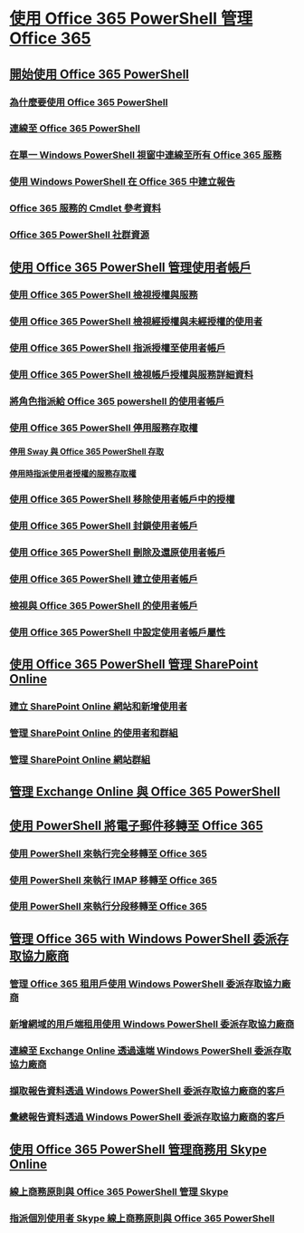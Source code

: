 
# [使用 Office 365 PowerShell 管理 Office 365](manage-office-365-with-office-365-powershell.md)
## [開始使用 Office 365 PowerShell](getting-started-with-office-365-powershell.md)
### [為什麼要使用 Office 365 PowerShell](why-you-need-to-use-office-365-powershell.md)
### [連線至 Office 365 PowerShell](connect-to-office-365-powershell.md)
### [在單一 Windows PowerShell 視窗中連線至所有 Office 365 服務](connect-to-all-office-365-services-in-a-single-windows-powershell-window.md)
### [使用 Windows PowerShell 在 Office 365 中建立報告](use-windows-powershell-to-create-reports-in-office-365.md)
### [Office 365 服務的 Cmdlet 參考資料](cmdlet-references-for-office-365-services.md)
### [Office 365 PowerShell 社群資源](office-365-powershell-community-resources.md)
## [使用 Office 365 PowerShell 管理使用者帳戶](manage-user-accounts-and-licenses-with-office-365-powershell.md)
### [使用 Office 365 PowerShell 檢視授權與服務](view-licenses-and-services-with-office-365-powershell.md)
### [使用 Office 365 PowerShell 檢視經授權與未經授權的使用者](view-licensed-and-unlicensed-users-with-office-365-powershell.md)
### [使用 Office 365 PowerShell 指派授權至使用者帳戶](assign-licenses-to-user-accounts-with-office-365-powershell.md)
### [使用 Office 365 PowerShell 檢視帳戶授權與服務詳細資料](view-account-license-and-service-details-with-office-365-powershell.md)
### [將角色指派給 Office 365 powershell 的使用者帳戶](assign-roles-to-user-accounts-with-office-365-powershell.md)
### [使用 Office 365 PowerShell 停用服務存取權](disable-access-to-services-with-office-365-powershell.md)
#### [停用 Sway 與 Office 365 PowerShell 存取](disable-access-to-sway-with-office-365-powershell.md)
#### [停用時指派使用者授權的服務存取權](disable-access-to-services-while-assigning-user-licenses.md)
### [使用 Office 365 PowerShell 移除使用者帳戶中的授權](remove-licenses-from-user-accounts-with-office-365-powershell.md)
### [使用 Office 365 PowerShell 封鎖使用者帳戶](block-user-accounts-with-office-365-powershell.md)
### [使用 Office 365 PowerShell 刪除及還原使用者帳戶](delete-and-restore-user-accounts-with-office-365-powershell.md)
### [使用 Office 365 PowerShell 建立使用者帳戶](create-user-accounts-with-office-365-powershell.md)
### [檢視與 Office 365 PowerShell 的使用者帳戶](view-user-accounts-with-office-365-powershell.md)
### [使用 Office 365 PowerShell 中設定使用者帳戶屬性](configure-user-account-properties-with-office-365-powershell.md)
## [使用 Office 365 PowerShell 管理 SharePoint Online](manage-sharepoint-online-with-office-365-powershell.md)
### [建立 SharePoint Online 網站和新增使用者](create-sharepoint-sites-and-add-users-with-powershell.md)
### [管理 SharePoint Online 的使用者和群組](manage-sharepoint-users-and-groups-with-powershell.md)
### [管理 SharePoint Online 網站群組](manage-sharepoint-site-groups-with-powershell.md)
## [管理 Exchange Online 與 Office 365 PowerShell](manage-exchange-online-with-office-365-powershell.md)
## [使用 PowerShell 將電子郵件移轉至 Office 365](use-powershell-for-email-migration-to-office-365.md)
### [使用 PowerShell 來執行完全移轉至 Office 365](use-powershell-to-perform-a-cutover-migration-to-office-365.md)
### [使用 PowerShell 來執行 IMAP 移轉至 Office 365](use-powershell-to-perform-an-imap-migration-to-office-365.md)
### [使用 PowerShell 來執行分段移轉至 Office 365](use-powershell-to-perform-a-staged-migration-to-office-365.md)
## [管理 Office 365 with Windows PowerShell 委派存取協力廠商](manage-office-365-with-windows-powershell-for-delegated-access-permissions-dap-p.md)
### [管理 Office 365 租用戶使用 Windows PowerShell 委派存取協力廠商](manage-office-365-tenants-with-windows-powershell-for-delegated-access-permissio.md)
### [新增網域的用戶端租用使用 Windows PowerShell 委派存取協力廠商](add-a-domain-to-a-client-tenancy-with-windows-powershell-for-delegated-access-pe.md)
### [連線至 Exchange Online 透過遠端 Windows PowerShell 委派存取協力廠商](connect-to-exchange-online-tenants-with-remote-windows-powershell-for-delegated.md)
### [擷取報告資料透過 Windows PowerShell 委派存取協力廠商的客戶](retrieve-customer-tenant-reporting-data-with-windows-powershell-for-delegated-ac.md)
### [彙總報告資料透過 Windows PowerShell 委派存取協力廠商的客戶](aggregate-customer-reporting-data-via-windows-powershell-for-delegated-access-pe.md)
## [使用 Office 365 PowerShell 管理商務用 Skype Online](manage-skype-for-business-online-with-office-365-powershell.md)
### [線上商務原則與 Office 365 PowerShell 管理 Skype](manage-skype-for-business-online-policies-with-office-365-powershell.md)
### [指派個別使用者 Skype 線上商務原則與 Office 365 PowerShell](assign-per-user-skype-for-business-online-policies-with-office-365-powershell.md)

